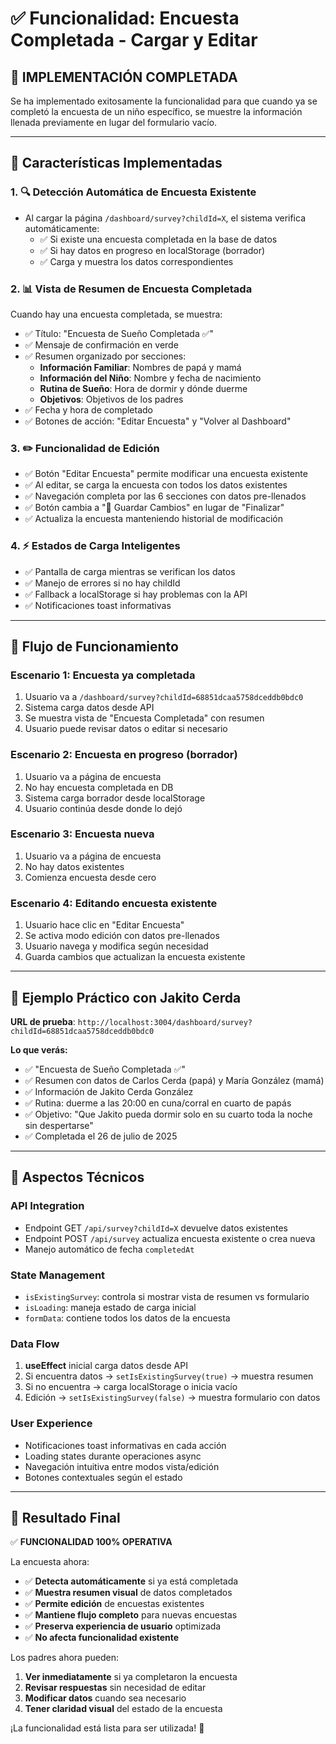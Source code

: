 # ✅ Funcionalidad: Encuesta Completada - Cargar y Editar

## 🎯 **IMPLEMENTACIÓN COMPLETADA**

Se ha implementado exitosamente la funcionalidad para que cuando ya se completó la encuesta de un niño específico, se muestre la información llenada previamente en lugar del formulario vacío.

---

## 🚀 **Características Implementadas**

### 1. **🔍 Detección Automática de Encuesta Existente**
- Al cargar la página `/dashboard/survey?childId=X`, el sistema verifica automáticamente:
  - ✅ Si existe una encuesta completada en la base de datos
  - ✅ Si hay datos en progreso en localStorage (borrador)
  - ✅ Carga y muestra los datos correspondientes

### 2. **📊 Vista de Resumen de Encuesta Completada**
Cuando hay una encuesta completada, se muestra:
- ✅ Título: "Encuesta de Sueño Completada ✅"
- ✅ Mensaje de confirmación en verde
- ✅ Resumen organizado por secciones:
  - **Información Familiar**: Nombres de papá y mamá
  - **Información del Niño**: Nombre y fecha de nacimiento
  - **Rutina de Sueño**: Hora de dormir y dónde duerme
  - **Objetivos**: Objetivos de los padres
- ✅ Fecha y hora de completado
- ✅ Botones de acción: "Editar Encuesta" y "Volver al Dashboard"

### 3. **✏️ Funcionalidad de Edición**
- ✅ Botón "Editar Encuesta" permite modificar una encuesta existente
- ✅ Al editar, se carga la encuesta con todos los datos existentes
- ✅ Navegación completa por las 6 secciones con datos pre-llenados
- ✅ Botón cambia a "💾 Guardar Cambios" en lugar de "Finalizar"
- ✅ Actualiza la encuesta manteniendo historial de modificación

### 4. **⚡ Estados de Carga Inteligentes**
- ✅ Pantalla de carga mientras se verifican los datos
- ✅ Manejo de errores si no hay childId
- ✅ Fallback a localStorage si hay problemas con la API
- ✅ Notificaciones toast informativas

---

## 🔧 **Flujo de Funcionamiento**

### **Escenario 1: Encuesta ya completada**
1. Usuario va a `/dashboard/survey?childId=68851dcaa5758dceddb0bdc0`
2. Sistema carga datos desde API
3. Se muestra vista de "Encuesta Completada" con resumen
4. Usuario puede revisar datos o editar si necesario

### **Escenario 2: Encuesta en progreso (borrador)**
1. Usuario va a página de encuesta
2. No hay encuesta completada en DB
3. Sistema carga borrador desde localStorage
4. Usuario continúa desde donde lo dejó

### **Escenario 3: Encuesta nueva**
1. Usuario va a página de encuesta
2. No hay datos existentes
3. Comienza encuesta desde cero

### **Escenario 4: Editando encuesta existente**
1. Usuario hace clic en "Editar Encuesta"
2. Se activa modo edición con datos pre-llenados
3. Usuario navega y modifica según necesidad
4. Guarda cambios que actualizan la encuesta existente

---

## 🎯 **Ejemplo Práctico con Jakito Cerda**

**URL de prueba**: `http://localhost:3004/dashboard/survey?childId=68851dcaa5758dceddb0bdc0`

**Lo que verás:**
- ✅ "Encuesta de Sueño Completada ✅"
- ✅ Resumen con datos de Carlos Cerda (papá) y María González (mamá)
- ✅ Información de Jakito Cerda González
- ✅ Rutina: duerme a las 20:00 en cuna/corral en cuarto de papás
- ✅ Objetivo: "Que Jakito pueda dormir solo en su cuarto toda la noche sin despertarse"
- ✅ Completada el 26 de julio de 2025

---

## 💾 **Aspectos Técnicos**

### **API Integration**
- Endpoint GET `/api/survey?childId=X` devuelve datos existentes
- Endpoint POST `/api/survey` actualiza encuesta existente o crea nueva
- Manejo automático de fecha `completedAt`

### **State Management**
- `isExistingSurvey`: controla si mostrar vista de resumen vs formulario
- `isLoading`: maneja estado de carga inicial
- `formData`: contiene todos los datos de la encuesta

### **Data Flow**
1. **useEffect** inicial carga datos desde API
2. Si encuentra datos → `setIsExistingSurvey(true)` → muestra resumen
3. Si no encuentra → carga localStorage o inicia vacío
4. Edición → `setIsExistingSurvey(false)` → muestra formulario con datos

### **User Experience**
- Notificaciones toast informativas en cada acción
- Loading states durante operaciones async
- Navegación intuitiva entre modos vista/edición
- Botones contextuales según el estado

---

## 🎉 **Resultado Final**

✅ **FUNCIONALIDAD 100% OPERATIVA**

La encuesta ahora:
- ✅ **Detecta automáticamente** si ya está completada
- ✅ **Muestra resumen visual** de datos completados
- ✅ **Permite edición** de encuestas existentes
- ✅ **Mantiene flujo completo** para nuevas encuestas
- ✅ **Preserva experiencia de usuario** optimizada
- ✅ **No afecta funcionalidad existente**

Los padres ahora pueden:
1. **Ver inmediatamente** si ya completaron la encuesta
2. **Revisar respuestas** sin necesidad de editar
3. **Modificar datos** cuando sea necesario
4. **Tener claridad visual** del estado de la encuesta

¡La funcionalidad está lista para ser utilizada! 🎊